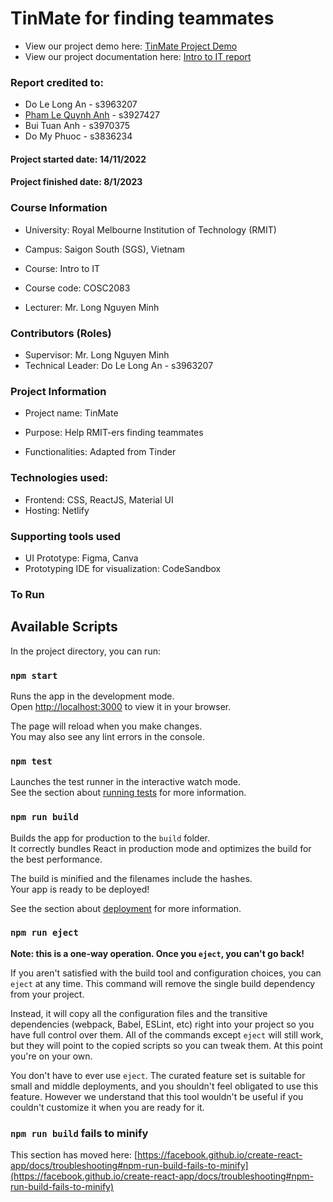 # TinMate for finding teammates
- View our project demo here: [TinMate Project Demo](https://intro-to-it-tinmate.netlify.app/)
- View our project documentation here: [Intro to IT report](https://intro-to-it-report-html.netlify.app/) 
### Report credited to:
- Do Le Long An - s3963207
- [Pham Le Quynh Anh](https://github.com/plqanhh/Report-HTML) - s3927427
- Bui Tuan Anh - s3970375
- Do My Phuoc - s3836234

#### Project started date: 14/11/2022

#### Project finished date: 8/1/2023

### Course Information

- University: Royal Melbourne Institution of Technology (RMIT)

- Campus: Saigon South (SGS), Vietnam

- Course: Intro to IT

- Course code: COSC2083

- Lecturer: Mr. Long Nguyen Minh

### Contributors (Roles)

- Supervisor: Mr. Long Nguyen Minh
- Technical Leader: Do Le Long An - s3963207

### Project Information

- Project name: TinMate

- Purpose: Help RMIT-ers finding teammates

- Functionalities: Adapted from Tinder

### Technologies used:

- Frontend: CSS, ReactJS, Material UI
- Hosting: Netlify

### Supporting tools used

- UI Prototype: Figma, Canva
- Prototyping IDE for visualization: CodeSandbox

### To Run

## Available Scripts

In the project directory, you can run:

### `npm start`

Runs the app in the development mode.\
Open [http://localhost:3000](http://localhost:3000) to view it in your browser.

The page will reload when you make changes.\
You may also see any lint errors in the console.

### `npm test`

Launches the test runner in the interactive watch mode.\
See the section about [running tests](https://facebook.github.io/create-react-app/docs/running-tests) for more information.

### `npm run build`

Builds the app for production to the `build` folder.\
It correctly bundles React in production mode and optimizes the build for the best performance.

The build is minified and the filenames include the hashes.\
Your app is ready to be deployed!

See the section about [deployment](https://facebook.github.io/create-react-app/docs/deployment) for more information.

### `npm run eject`

**Note: this is a one-way operation. Once you `eject`, you can't go back!**

If you aren't satisfied with the build tool and configuration choices, you can `eject` at any time. This command will remove the single build dependency from your project.

Instead, it will copy all the configuration files and the transitive dependencies (webpack, Babel, ESLint, etc) right into your project so you have full control over them. All of the commands except `eject` will still work, but they will point to the copied scripts so you can tweak them. At this point you're on your own.

You don't have to ever use `eject`. The curated feature set is suitable for small and middle deployments, and you shouldn't feel obligated to use this feature. However we understand that this tool wouldn't be useful if you couldn't customize it when you are ready for it.

### `npm run build` fails to minify

This section has moved here: [https://facebook.github.io/create-react-app/docs/troubleshooting#npm-run-build-fails-to-minify](https://facebook.github.io/create-react-app/docs/troubleshooting#npm-run-build-fails-to-minify)
